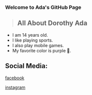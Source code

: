 ### Welcome to Ada's GitHub Page

> ## All About Dorothy Ada
 - I am 14 years old.
 - I like playing sports.
 - I also play mobile games.
 - My favorite color is purple 💜.










## Social Media: 
[facebook](https://www.facebook.com/dorothy.dora1512/)

[instagram](https://www.instagram.com/dorothyyadaa/)

